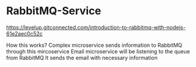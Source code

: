 # RabbitMQ-Service



https://levelup.gitconnected.com/introduction-to-rabbitmq-with-nodejs-61e2aec0c52c


How this works? 
Complex microservice sends information to RabbitMQ through this mircoservice
Email microservice will be listening to the queue from RabbitMQ
It sends the email with necessary information 
